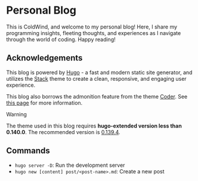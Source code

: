 # Personal Blog

This is ColdWind, and welcome to my personal blog! Here, I share my programming insights, fleeting thoughts, and experiences as I navigate through the world of coding. Happy reading!

## Acknowledgements

This blog is powered by [Hugo](https://gohugo.io/) - a fast and modern static site generator, and utilizes the [Stack](https://github.com/CaiJimmy/hugo-theme-stack) theme to create a clean, responsive, and engaging user experience.

This blog also borrows the admonition feature from the theme [Coder](https://github.com/luizdepra/hugo-coder). See [this page](https://hugo-coder.netlify.app/posts/more-rich-content/) for more information.

> [!WARNING]
> The theme used in this blog requires **hugo-extended version less than 0.140.0**. The recommended version is [0.139.4](https://github.com/gohugoio/hugo/releases/tag/v0.139.4).

## Commands

- `hugo server -D`: Run the development server
- `hugo new [content] post/<post-name>.md`: Create a new post